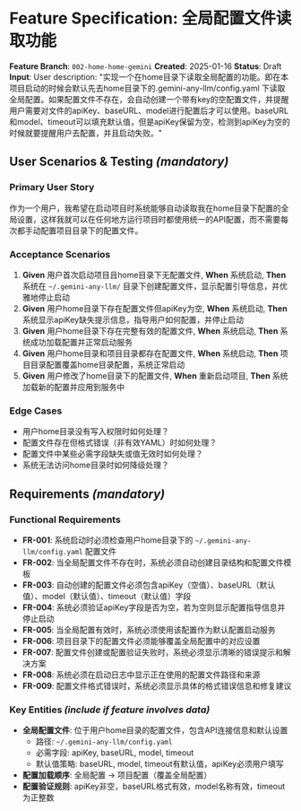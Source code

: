 # Feature Specification: 全局配置文件读取功能

**Feature Branch**: `002-home-home-gemini`
**Created**: 2025-01-16
**Status**: Draft
**Input**: User description: "实现一个在home目录下读取全局配置的功能。即在本项目启动的时候会默认先去home目录下的.gemini-any-llm/config.yaml 下读取全局配置。如果配置文件不存在，会自动创建一个带有key的空配置文件，并提醒用户需要对文件的apiKey、baseURL、model进行配置后才可以使用。baseURL和model、timeout可以填充默认值，但是apiKey保留为空，检测到apiKey为空的时候就要提醒用户去配置，并且启动失败。"

## User Scenarios & Testing *(mandatory)*

### Primary User Story
作为一个用户，我希望在启动项目时系统能够自动读取我在home目录下配置的全局设置，这样我就可以在任何地方运行项目时都使用统一的API配置，而不需要每次都手动配置项目目录下的配置文件。

### Acceptance Scenarios
1. **Given** 用户首次启动项目且home目录下无配置文件, **When** 系统启动, **Then** 系统在 `~/.gemini-any-llm/` 目录下创建配置文件，显示配置引导信息，并优雅地停止启动
2. **Given** 用户home目录下存在配置文件但apiKey为空, **When** 系统启动, **Then** 系统显示apiKey缺失提示信息，指导用户如何配置，并停止启动
3. **Given** 用户home目录下存在完整有效的配置文件, **When** 系统启动, **Then** 系统成功加载配置并正常启动服务
4. **Given** 用户home目录和项目目录都存在配置文件, **When** 系统启动, **Then** 项目目录配置覆盖home目录配置，系统正常启动
5. **Given** 用户修改了home目录下的配置文件, **When** 重新启动项目, **Then** 系统加载新的配置并应用到服务中

### Edge Cases
- 用户home目录没有写入权限时如何处理？
- 配置文件存在但格式错误（非有效YAML）时如何处理？
- 配置文件中某些必需字段缺失或值无效时如何处理？
- 系统无法访问home目录时如何降级处理？

## Requirements *(mandatory)*

### Functional Requirements
- **FR-001**: 系统启动时必须检查用户home目录下的 `~/.gemini-any-llm/config.yaml` 配置文件
- **FR-002**: 当全局配置文件不存在时，系统必须自动创建目录结构和配置文件模板
- **FR-003**: 自动创建的配置文件必须包含apiKey（空值）、baseURL（默认值）、model（默认值）、timeout（默认值）字段
- **FR-004**: 系统必须验证apiKey字段是否为空，若为空则显示配置指导信息并停止启动
- **FR-005**: 当全局配置有效时，系统必须使用该配置作为默认配置启动服务
- **FR-006**: 项目目录下的配置文件必须能够覆盖全局配置中的对应设置
- **FR-007**: 配置文件创建或配置验证失败时，系统必须显示清晰的错误提示和解决方案
- **FR-008**: 系统必须在启动日志中显示正在使用的配置文件路径和来源
- **FR-009**: 配置文件格式错误时，系统必须显示具体的格式错误信息和修复建议

### Key Entities *(include if feature involves data)*
- **全局配置文件**: 位于用户home目录的配置文件，包含API连接信息和默认设置
  - 路径: `~/.gemini-any-llm/config.yaml`
  - 必需字段: apiKey, baseURL, model, timeout
  - 默认值策略: baseURL, model, timeout有默认值，apiKey必须用户填写
- **配置加载顺序**: 全局配置 → 项目配置（覆盖全局配置）
- **配置验证规则**: apiKey非空，baseURL格式有效，model名称有效，timeout为正整数